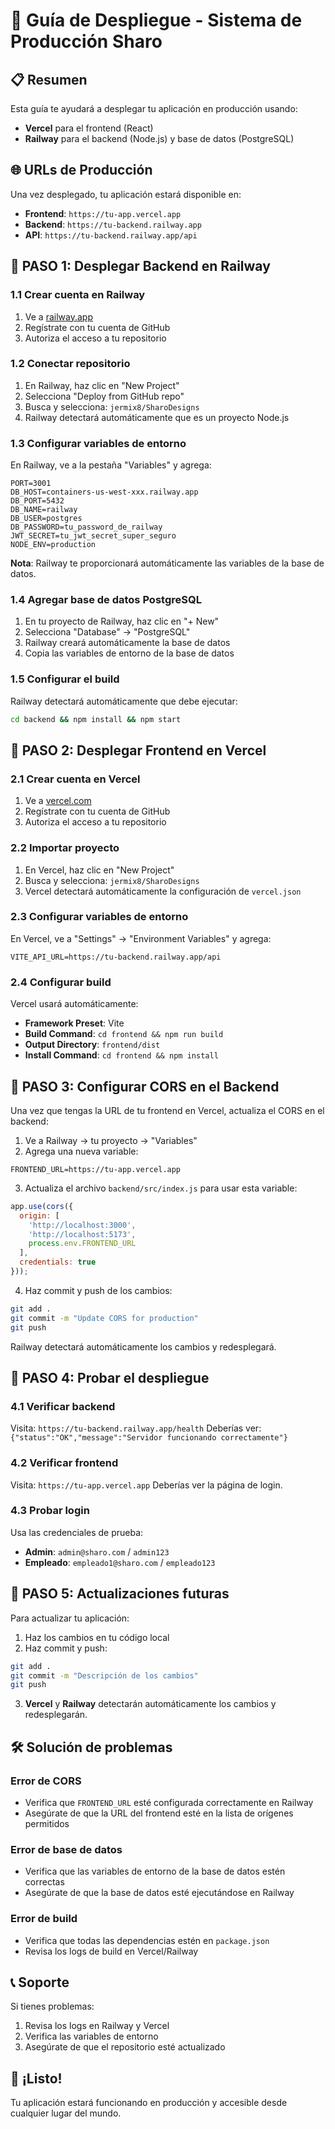# 🚀 Guía de Despliegue - Sistema de Producción Sharo

## 📋 Resumen

Esta guía te ayudará a desplegar tu aplicación en producción usando:
- **Vercel** para el frontend (React)
- **Railway** para el backend (Node.js) y base de datos (PostgreSQL)

## 🌐 URLs de Producción

Una vez desplegado, tu aplicación estará disponible en:
- **Frontend**: `https://tu-app.vercel.app`
- **Backend**: `https://tu-backend.railway.app`
- **API**: `https://tu-backend.railway.app/api`

## 🎯 PASO 1: Desplegar Backend en Railway

### 1.1 Crear cuenta en Railway
1. Ve a [railway.app](https://railway.app)
2. Regístrate con tu cuenta de GitHub
3. Autoriza el acceso a tu repositorio

### 1.2 Conectar repositorio
1. En Railway, haz clic en "New Project"
2. Selecciona "Deploy from GitHub repo"
3. Busca y selecciona: `jermix8/SharoDesigns`
4. Railway detectará automáticamente que es un proyecto Node.js

### 1.3 Configurar variables de entorno
En Railway, ve a la pestaña "Variables" y agrega:

```env
PORT=3001
DB_HOST=containers-us-west-xxx.railway.app
DB_PORT=5432
DB_NAME=railway
DB_USER=postgres
DB_PASSWORD=tu_password_de_railway
JWT_SECRET=tu_jwt_secret_super_seguro
NODE_ENV=production
```

**Nota**: Railway te proporcionará automáticamente las variables de la base de datos.

### 1.4 Agregar base de datos PostgreSQL
1. En tu proyecto de Railway, haz clic en "+ New"
2. Selecciona "Database" → "PostgreSQL"
3. Railway creará automáticamente la base de datos
4. Copia las variables de entorno de la base de datos

### 1.5 Configurar el build
Railway detectará automáticamente que debe ejecutar:
```bash
cd backend && npm install && npm start
```

## 🎨 PASO 2: Desplegar Frontend en Vercel

### 2.1 Crear cuenta en Vercel
1. Ve a [vercel.com](https://vercel.com)
2. Regístrate con tu cuenta de GitHub
3. Autoriza el acceso a tu repositorio

### 2.2 Importar proyecto
1. En Vercel, haz clic en "New Project"
2. Busca y selecciona: `jermix8/SharoDesigns`
3. Vercel detectará automáticamente la configuración de `vercel.json`

### 2.3 Configurar variables de entorno
En Vercel, ve a "Settings" → "Environment Variables" y agrega:

```env
VITE_API_URL=https://tu-backend.railway.app/api
```

### 2.4 Configurar build
Vercel usará automáticamente:
- **Framework Preset**: Vite
- **Build Command**: `cd frontend && npm run build`
- **Output Directory**: `frontend/dist`
- **Install Command**: `cd frontend && npm install`

## 🔧 PASO 3: Configurar CORS en el Backend

Una vez que tengas la URL de tu frontend en Vercel, actualiza el CORS en el backend:

1. Ve a Railway → tu proyecto → "Variables"
2. Agrega una nueva variable:
```env
FRONTEND_URL=https://tu-app.vercel.app
```

3. Actualiza el archivo `backend/src/index.js` para usar esta variable:
```javascript
app.use(cors({
  origin: [
    'http://localhost:3000',
    'http://localhost:5173',
    process.env.FRONTEND_URL
  ],
  credentials: true
}));
```

4. Haz commit y push de los cambios:
```bash
git add .
git commit -m "Update CORS for production"
git push
```

Railway detectará automáticamente los cambios y redesplegará.

## 🧪 PASO 4: Probar el despliegue

### 4.1 Verificar backend
Visita: `https://tu-backend.railway.app/health`
Deberías ver: `{"status":"OK","message":"Servidor funcionando correctamente"}`

### 4.2 Verificar frontend
Visita: `https://tu-app.vercel.app`
Deberías ver la página de login.

### 4.3 Probar login
Usa las credenciales de prueba:
- **Admin**: `admin@sharo.com` / `admin123`
- **Empleado**: `empleado1@sharo.com` / `empleado123`

## 🔄 PASO 5: Actualizaciones futuras

Para actualizar tu aplicación:

1. Haz los cambios en tu código local
2. Haz commit y push:
```bash
git add .
git commit -m "Descripción de los cambios"
git push
```

3. **Vercel** y **Railway** detectarán automáticamente los cambios y redesplegarán.

## 🛠️ Solución de problemas

### Error de CORS
- Verifica que `FRONTEND_URL` esté configurada correctamente en Railway
- Asegúrate de que la URL del frontend esté en la lista de orígenes permitidos

### Error de base de datos
- Verifica que las variables de entorno de la base de datos estén correctas
- Asegúrate de que la base de datos esté ejecutándose en Railway

### Error de build
- Verifica que todas las dependencias estén en `package.json`
- Revisa los logs de build en Vercel/Railway

## 📞 Soporte

Si tienes problemas:
1. Revisa los logs en Railway y Vercel
2. Verifica las variables de entorno
3. Asegúrate de que el repositorio esté actualizado

## 🎉 ¡Listo!

Tu aplicación estará funcionando en producción y accesible desde cualquier lugar del mundo.
